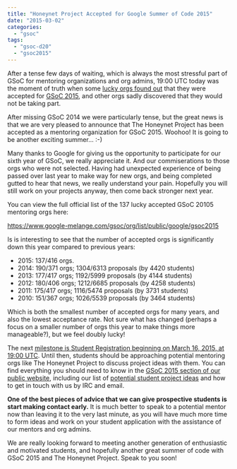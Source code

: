 ```yaml
---
title: "Honeynet Project Accepted for Google Summer of Code 2015"
date: "2015-03-02"
categories: 
  - "gsoc"
tags: 
  - "gsoc-d20"
  - "gsoc2015"
---
```


After a tense few days of waiting, which is always the most stressful part of GSoC for mentoring organizations and org admins, 19:00 UTC today was the moment of truth when some [lucky orgs found out](http://google-opensource.blogspot.in/2015/03/mentoring-organizations-for-google.html "GSoC 2015 accepted orgs") that they were accepted for [GSoC 2015](https://www.google-melange.com/gsoc/homepage/google/gsoc2015 "GSoC 2015"), and other orgs sadly discovered that they would not be taking part.

After missing GSoC 2014 we were particularly tense, but the great news is that we are very pleased to announce that The Honeynet Project has been accepted as a mentoring organization for GSoC 2015. Woohoo! It is going to be another exciting summer... :-)

Many thanks to Google for giving us the opportunity to participate for our sixth year of GSoC, we really appreciate it. And our commiserations to those orgs who were not selected. Having had unexpected experience of being passed over last year to make way for new orgs, and being completed gutted to hear that news, we really understand your pain. Hopefully you will still work on your projects anyway, then come back stronger next year.

You can view the full official list of the 137 lucky accepted GSoC 20105 mentoring orgs here:

https://www.google-melange.com/gsoc/org/list/public/google/gsoc2015

Is is interesting to see that the number of accepted orgs is significantly down this year compared to previous years:

- 2015: 137/416 orgs.
- 2014: 190/371 orgs; 1304/6313 proposals (by 4420 students)
- 2013: 177/417 orgs; 1192/5999 proposals (by 4144 students)
- 2012: 180/406 orgs; 1212/6685 proposals (by 4258 students)
- 2011: 175/417 orgs; 1116/5474 proposals (by 3731 students)
- 2010: 151/367 orgs; 1026/5539 proposals (by 3464 students)

Which is both the smallest number of accepted orgs for many years, and also the lowest acceptance rate. Not sure what has changed (perhaps a focus on a smaller number of orgs this year to make things more manageable?), but we feel doubly lucky!

The next [milestone is Student Registration beginning on March 16, 2015, at 19:00 UTC](https://www.google-melange.com/gsoc/events/google/gsoc2015 "GSoC 2015 milestones"). Until then, students should be approaching potential mentoring orgs like The Honeynet Project to discuss project ideas with them. You can find everything you should need to know in the [GSoC 2015 section of our public website](/gsoc "GSoC 2015"), including our list of [potential student project ideas](/gsoc/ideas "GSoC 2015 project ideas") and how to get in touch with us by IRC and email.

**One of the best pieces of advice that we can give prospective students is start making contact early.** It is much better to speak to a potential mentor now than leaving it to the very last minute, as you will have much more time to form ideas and work on your student application with the assistance of our mentors and org admins.

We are really looking forward to meeting another generation of enthusiastic and motivated students, and hopefully another great summer of code with GSoC 2015 and The Honeynet Project. Speak to you soon!
